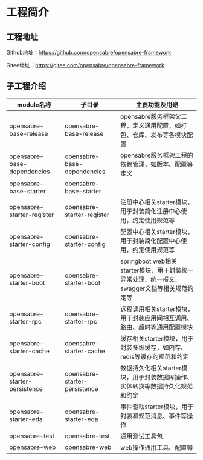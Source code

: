 # 工程简介

## 工程地址

Github地址：https://github.com/opensabre/opensabre-framework

Gitee地址：https://gitee.com/opensabre/opensabre-framework

## 子工程介绍

| module名称                    | 子目录                           | 主要功能及用途                                                 |
| -----------------------------| ------------------------------- | ------------------------------------------------------------ |
| opensabre-base-release       | opensabre-base-release          |  opensabre服务框架父工程，定义通用配置，如打包、仓库、发布等各模块配置  |
| opensabre-base-dependencies  | opensabre-base-dependencies     |  opensabre服务框架工程的依赖管理，如版本、配置等定义  |
| opensabre-base-starter       | opensabre-base-starter          |  |
| opensabre-starter-register   | opensabre-starter-register      |  注册中心相关starter模块，用于封装简化注册中心使用，约定使用规范等|
| opensabre-starter-config     | opensabre-starter-config        |  配置中心相关starter模块，用于封装简化配置中心使用，约定使用规范等|
| opensabre-starter-boot       | opensabre-starter-boot          |  springboot web相关starter模块，用于封装统一异常处理、统一报文、swagger文档等相关规范约定等|
| opensabre-starter-rpc        | opensabre-starter-rpc           |  远程调用相关starter模块，用于封装应用间相互调用、路由、超时等通用配置模块|
| opensabre-starter-cache      | opensabre-starter-cache         |  缓存相关starter模块，用于封装多级缓存，如内存、redis等缓存的规范和约定     |
| opensabre-starter-persistence| opensabre-starter-persistence   |  数据持久化相关starter模块，用于封装数据库操作、实体转换等数据持久化规范和约定|
| opensabre-starter-eda        | opensabre-starter-eda           |  事件驱动starter模块，用于封装和规范消息、事件等操作|
| opensabre-test               | opensabre-test                  |  通用测试工具包|
| opensabre-web                | opensabre-web                   |  web操作通用工具、配置等|
